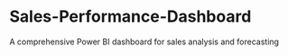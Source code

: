 # Sales-Performance-Dashboard
A comprehensive Power BI dashboard for sales analysis and forecasting
